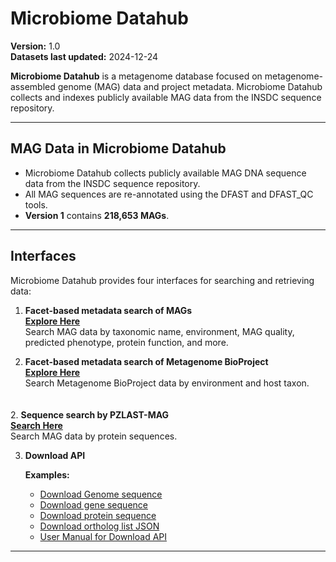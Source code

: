 # Microbiome Datahub

**Version:** 1.0  
**Datasets last updated:** 2024-12-24  

**Microbiome Datahub** is a metagenome database focused on metagenome-assembled genome (MAG) data and project metadata. Microbiome Datahub collects and indexes publicly available MAG data from the INSDC sequence repository.

---

## MAG Data in Microbiome Datahub

- Microbiome Datahub collects publicly available MAG DNA sequence data from the INSDC sequence repository.  
- All MAG sequences are re-annotated using the DFAST and DFAST_QC tools.  
- **Version 1** contains **218,653 MAGs**.

---

## Interfaces

Microbiome Datahub provides four interfaces for searching and retrieving data:

  
1. **Facet-based metadata search of MAGs**  
   [**Explore Here**](https://mdatahub.org/genomes)  
   Search MAG data by taxonomic name, environment, MAG quality, predicted phenotype, protein function, and more.


1. **Facet-based metadata search of Metagenome BioProject**  
   [**Explore Here**](https://mdatahub.org/projects)  
   Search Metagenome BioProject data by environment and host taxon.

　  
2. **Sequence search by PZLAST-MAG**  
   [**Search Here**](https://pzlast.nig.ac.jp/pzlast/mag)  
   Search MAG data by protein sequences.

   
3. **Download API**

   **Examples:**  
   - [Download Genome sequence](https://mdatahub.org/api/dl/sequence/genome/GCA_029762495.1)  
   - [Download gene sequence](https://mdatahub.org/api/dl/sequence/cds/GCA_029762495.1)  
   - [Download protein sequence](https://mdatahub.org/api/dl/sequence/protein/GCA_029762495.1)  
   - [Download ortholog list JSON](https://mdatahub.org/api/genome/mbgd/GCA_029762495.1)  
   - [User Manual for Download API](https://mdatahub.org/apimanual)

---
